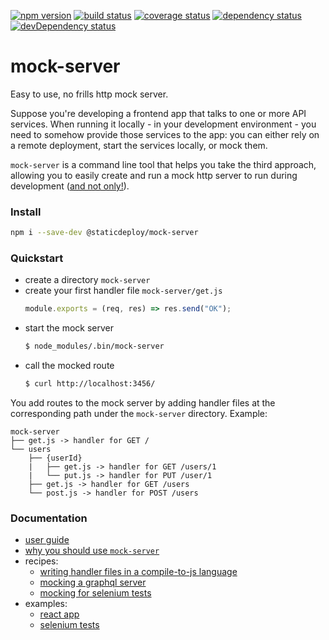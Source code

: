 [![npm version](https://img.shields.io/npm/v/@staticdeploy/mock-server.svg)](https://www.npmjs.com/package/@staticdeploy/mock-server)
[![build status](https://img.shields.io/circleci/project/github/staticdeploy/mock-server.svg)](https://circleci.com/gh/staticdeploy/mock-server)
[![coverage status](https://codecov.io/github/staticdeploy/mock-server/coverage.svg?branch=master)](https://codecov.io/github/staticdeploy/mock-server?branch=master)
[![dependency status](https://david-dm.org/staticdeploy/mock-server.svg)](https://david-dm.org/staticdeploy/mock-server)
[![devDependency status](https://david-dm.org/staticdeploy/mock-server/dev-status.svg)](https://david-dm.org/staticdeploy/mock-server#info=devDependencies)

# mock-server

Easy to use, no frills http mock server.

Suppose you're developing a frontend app that talks to one or more API services.
When running it locally - in your development environment - you need to somehow
provide those services to the app: you can either rely on a remote deployment,
start the services locally, or mock them.

`mock-server` is a command line tool that helps you take the third approach,
allowing you to easily create and run a mock http server to run during
development ([and not only!](docs/recipes/mocking-for-selenium-tests.md)).

### Install

```sh
npm i --save-dev @staticdeploy/mock-server
```

### Quickstart

- create a directory `mock-server`
- create your first handler file `mock-server/get.js`
  ```js
  module.exports = (req, res) => res.send("OK");
  ```
- start the mock server
  ```sh
  $ node_modules/.bin/mock-server
  ```
- call the mocked route
  ```sh
  $ curl http://localhost:3456/
  ```

You add routes to the mock server by adding handler files at the corresponding
path under the `mock-server` directory. Example:

```
mock-server
├── get.js -> handler for GET /
└── users
    ├── {userId}
    |   ├── get.js -> handler for GET /users/1
    |   └── put.js -> handler for PUT /user/1
    ├── get.js -> handler for GET /users
    └── post.js -> handler for POST /users
```

### Documentation

- [user guide](docs/user-guide.md)
- [why you should use `mock-server`](docs/why-use-mock-server.md)
- recipes:
  - [writing handler files in a compile-to-js language](docs/recipes/using-compile-to-js-languages.md)
  - [mocking a graphql server](docs/recipes/mocking-a-graphql-server.md)
  - [mocking for selenium tests](docs/recipes/mocking-for-selenium-tests.md)
- examples:
  - [react app](examples/react-app)
  - [selenium tests](examples/selenium-tests)

